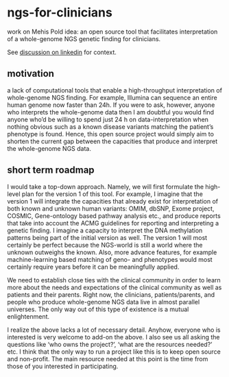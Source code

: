# ngs-for-clinicians

work on Mehis Pold idea: an open source tool that facilitates interpretation of a whole-genome NGS genetic finding for clinicians.

See [discussion on linkedin](http://www.linkedin.com/groups/Who-is-up-momentous-task-1902623.S.238138831?view=&gid=1902623&item=ANET%3AS%3A238138831&trk=NUS_DIG_RITM-title) for context.

## motivation

a lack of computational tools that enable a high-throughput interpretation of whole-genome NGS finding. For example, Illumina can sequence an entire human genome now faster than 24h. If you were to ask, however, anyone who interprets the whole-genome data then I am doubtful you would find anyone who’d be willing to spend just 24 h on data-interpretation when nothing obvious such as a known disease variants matching the patient’s phenotype is found. Hence, this open source project would simply aim to shorten the current gap between the capacities that produce and interpret the whole-genome NGS data. 

## short term roadmap

I would take a top-down approach. Namely, we will first formulate the high-level plan for the version 1 of this tool. For example, I imagine that the version 1 will integrate the capacities that already exist for interpretation of both known and unknown human variants: OMIM, dbSNP, Exome project, COSMIC, Gene-ontology based pathway analysis etc., and produce reports that take into account the ACMG guidelines for reporting and interpreting a genetic finding. I imagine a capacity to interpret the DNA methylation patterns being part of the initial version as well. The version 1 will most certainly be perfect because the NGS-world is still a world where the unknown outweighs the known. Also, more advance features, for example machine-learning based matching of geno- and phenotypes would most certainly require years before it can be meaningfully applied. 

We need to establish close ties with the clinical community in order to learn more about the needs and expectations of the clinical community as well as patients and their parents. Right now, the clinicians, patients/parents, and people who produce whole-genome NGS data live in almost parallel universes. The only way out of this type of existence is a mutual enlightenment. 

I realize the above lacks a lot of necessary detail. Anyhow, everyone who is interested is very welcome to add-on the above. I also see us all asking the questions like ‘who owns the project?’, ‘what are the resources needed?’ etc. I think that the only way to run a project like this is to keep open source and non-profit. The main resource needed at this point is the time from those of you interested in participating.

